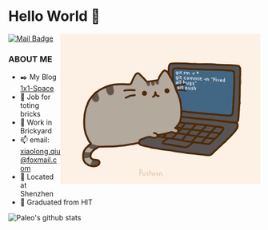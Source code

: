 # Hello World 👋
[![Mail Badge](https://img.shields.io/badge/Paleo-xiaolong.qiu%40foxmail.com-red)](mailto:xiaolong.qiu@foxmail.com)
<img align="right" alt="GIF" src="https://raw.githubusercontent.com/paleozoic/paleozoic/master/sth/pusheencode.gif" />
### ABOUT ME

- ✒️ My Blog [1x1-Space](https://blog.1x1.space)
- 👹 Job for toting bricks
- 🍌 Work in Brickyard
- 📫 email: xiaolong.qiu@foxmail.com
- 🏡 Located at Shenzhen
- 🏢 Graduated from HIT




![Paleo's github stats](https://github-readme-stats.vercel.app/api?username=paleozoic&show_icons=true&theme=dracula)

